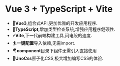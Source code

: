 # Vue 3 + TypeScript + Vite



- 🎻**Vue3**,组合式API,更加优雅的开发应用程序.
- 🥊**TypeScript**,增加类型检查系统,增强应用程序健硕性.
- ⚡️**Vite**,下一代前端构建工具,闪电般的速度.
- 🏄**一键配置**导入依赖,无需import.
- 🪂**component**目录下组件无需引入直接使用
- 🧩**UnoCss**原子化CSS,极大增加编写CSS的体验.

